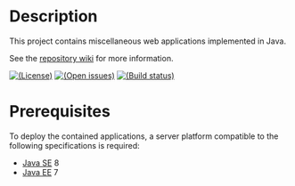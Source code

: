 # Description

This project contains miscellaneous web applications implemented in Java.

See the [repository wiki][wiki] for more information.

[![(License)](https://img.shields.io/badge/license-AGPL--3.0--or--later-blue.svg)][AGPL-3.0]
[![(Open issues)](https://img.shields.io/bitbucket/issues/linuxfront/webapps.svg)][open issues]
[![(Build status)](https://linuxfront-functions.azurewebsites.net/api/bitbucket/build/linuxfront/webapps?branch=master)][pipelines]

[AGPL-3.0]: https://opensource.org/licenses/AGPL-3.0

[Wiki]: https://bitbucket.org/linuxfront/webapps/wiki
[Open issues]: https://bitbucket.org/linuxfront/webapps/issues?status=new&status=open
[Pipelines]: https://bitbucket.org/linuxfront/webapps/addon/pipelines/home

# Prerequisites

To deploy the contained applications, a server platform compatible to the
following specifications is required:

  - [Java SE][] 8
  - [Java EE][] 7

[Java SE]: http://www.oracle.com/technetwork/java/javase/index.html
[Java EE]: http://www.oracle.com/technetwork/java/javaee/index.html
